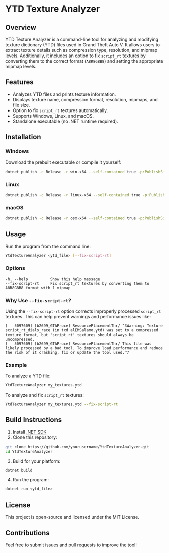 # YTD Texture Analyzer

## Overview
YTD Texture Analyzer is a command-line tool for analyzing and modifying texture dictionary (YTD) files used in Grand Theft Auto V. It allows users to extract texture details such as compression type, resolution, and mipmap levels. Additionally, it includes an option to fix `script_rt` textures by converting them to the correct format (`A8R8G8B8`) and setting the appropriate mipmap levels.

## Features
- Analyzes YTD files and prints texture information.
- Displays texture name, compression format, resolution, mipmaps, and file size.
- Option to fix `script_rt` textures automatically.
- Supports Windows, Linux, and macOS.
- Standalone executable (no .NET runtime required).

## Installation

### Windows
Download the prebuilt executable or compile it yourself:
```sh
dotnet publish -c Release -r win-x64 --self-contained true -p:PublishSingleFile=true -o bin/win-x64
```

### Linux
```sh
dotnet publish -c Release -r linux-x64 --self-contained true -p:PublishSingleFile=true -o bin/linux-x64
```

### macOS
```sh
dotnet publish -c Release -r osx-x64 --self-contained true -p:PublishSingleFile=true -o bin/osx-x64
```

## Usage
Run the program from the command line:
```sh
YtdTextureAnalyzer <ytd_file> [--fix-script-rt]
```

### Options
```
-h, --help          Show this help message
--fix-script-rt     Fix script_rt textures by converting them to A8R8G8B8 format with 1 mipmap
```

### Why Use `--fix-script-rt`?
Using the `--fix-script-rt` option corrects improperly processed `script_rt` textures. This can help prevent warnings and performance issues like:

```
[   5097609] [b2699_GTAProce] ResourcePlacementThr/ ^3Warning: Texture script_rt_dials_race (in txd alEMSalamo.ytd) was set to a compressed texture format, but 'script_rt' textures should always be uncompressed.
[   5097609] [b2699_GTAProce] ResourcePlacementThr/ This file was likely processed by a bad tool. To improve load performance and reduce the risk of it crashing, fix or update the tool used.^7
```

### Example
To analyze a YTD file:
```sh
YtdTextureAnalyzer my_textures.ytd
```

To analyze and fix `script_rt` textures:
```sh
YtdTextureAnalyzer my_textures.ytd --fix-script-rt
```

## Build Instructions
1. Install [.NET SDK](https://dotnet.microsoft.com/download)
2. Clone this repository:
```sh
git clone https://github.com/yourusername/YtdTextureAnalyzer.git
cd YtdTextureAnalyzer
```
3. Build for your platform:
```sh
dotnet build
```
4. Run the program:
```sh
dotnet run <ytd_file>
```

## License
This project is open-source and licensed under the MIT License.

## Contributions
Feel free to submit issues and pull requests to improve the tool!
